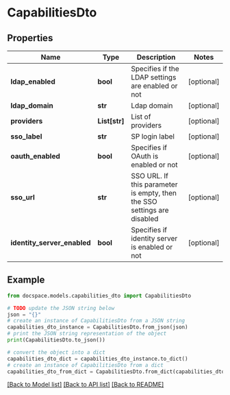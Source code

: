 # CapabilitiesDto


## Properties

Name | Type | Description | Notes
------------ | ------------- | ------------- | -------------
**ldap_enabled** | **bool** | Specifies if the LDAP settings are enabled or not | [optional] 
**ldap_domain** | **str** | Ldap domain | [optional] 
**providers** | **List[str]** | List of providers | [optional] 
**sso_label** | **str** | SP login label | [optional] 
**oauth_enabled** | **bool** | Specifies if OAuth is enabled or not | [optional] 
**sso_url** | **str** | SSO URL. If this parameter is empty, then the SSO settings are disabled | [optional] 
**identity_server_enabled** | **bool** | Specifies if identity server is enabled or not | [optional] 

## Example

```python
from docspace.models.capabilities_dto import CapabilitiesDto

# TODO update the JSON string below
json = "{}"
# create an instance of CapabilitiesDto from a JSON string
capabilities_dto_instance = CapabilitiesDto.from_json(json)
# print the JSON string representation of the object
print(CapabilitiesDto.to_json())

# convert the object into a dict
capabilities_dto_dict = capabilities_dto_instance.to_dict()
# create an instance of CapabilitiesDto from a dict
capabilities_dto_from_dict = CapabilitiesDto.from_dict(capabilities_dto_dict)
```
[[Back to Model list]](../README.md#documentation-for-models) [[Back to API list]](../README.md#documentation-for-api-endpoints) [[Back to README]](../README.md)


